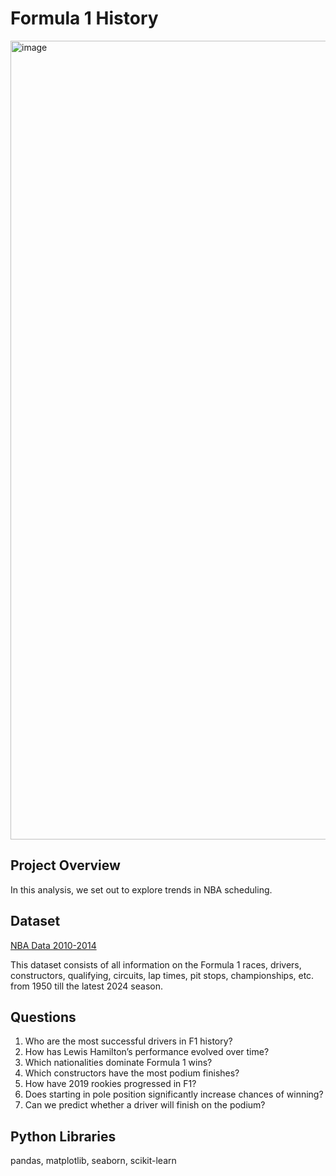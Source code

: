 # Formula 1 History

<img width="2040" height="1278" alt="image" src="https://github.com/user-attachments/assets/2eb7b694-4451-4cc1-96d5-b07b31608157" />

## Project Overview
In this analysis, we set out to explore trends in NBA scheduling.

## Dataset
[NBA Data 2010-2014](https://github.com/NocturneBear/NBA-Data-2010-2024)

This dataset consists of all information on the Formula 1 races, drivers, constructors, qualifying, circuits, lap times, pit stops, championships, etc. from 1950 till the latest 2024 season.

## Questions
1) Who are the most successful drivers in F1 history?
2) How has Lewis Hamilton’s performance evolved over time?
3) Which nationalities dominate Formula 1 wins?
4) Which constructors have the most podium finishes?
5) How have 2019 rookies progressed in F1?
6) Does starting in pole position significantly increase chances of winning?
7) Can we predict whether a driver will finish on the podium?

## Python Libraries
pandas, matplotlib, seaborn, scikit-learn
